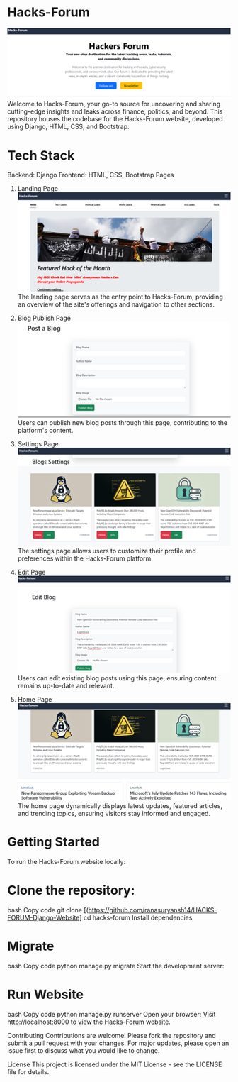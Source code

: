 
# Hacks-Forum
![Hacks-Forum Website](./image/start.png)
Welcome to Hacks-Forum, your go-to source for uncovering and sharing cutting-edge insights and leaks across finance, politics, and beyond. This repository houses the codebase for the Hacks-Forum website, developed using Django, HTML, CSS, and Bootstrap.

# Tech Stack
Backend: Django
Frontend: HTML, CSS, Bootstrap
Pages
1. Landing Page
![Hacks-Forum Website](./image/1.png)
The landing page serves as the entry point to Hacks-Forum, providing an overview of the site's offerings and navigation to other sections.

2. Blog Publish Page
![Hacks-Forum Website](./image/pub.png)
Users can publish new blog posts through this page, contributing to the platform's content.

3. Settings Page
![Hacks-Forum Website](./image/sett.png)
The settings page allows users to customize their profile and preferences within the Hacks-Forum platform.

4. Edit Page
![Hacks-Forum Website](./image/edit.png)
Users can edit existing blog posts using this page, ensuring content remains up-to-date and relevant.

5. Home Page
![Hacks-Forum Website](./image/blog.png)
The home page dynamically displays latest updates, featured articles, and trending topics, ensuring visitors stay informed and engaged.

# Getting Started
To run the Hacks-Forum website locally:

# Clone the repository:

bash
Copy code
git clone [(https://github.com/ranasuryansh14/HACKS-FORUM-Django-Website]
cd hacks-forum
Install dependencies

# Migrate
bash
Copy code
python manage.py migrate
Start the development server:

# Run Website
bash
Copy code
python manage.py runserver
Open your browser:
Visit http://localhost:8000 to view the Hacks-Forum website.

Contributing
Contributions are welcome! Please fork the repository and submit a pull request with your changes. For major updates, please open an issue first to discuss what you would like to change.

License
This project is licensed under the MIT License - see the LICENSE file for details.

